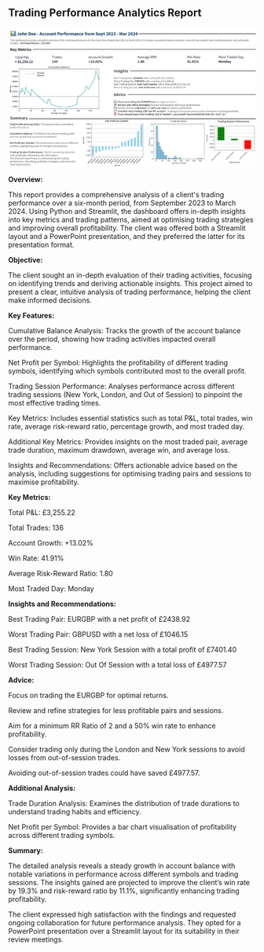 ## Trading Performance Analytics Report

![Analytics Report](assets/images/John-Doe-Performance-0923-0324-1.png)


**Overview:**

This report provides a comprehensive analysis of a client's trading performance over a six-month period, from September 2023 to March 2024. Using Python and Streamlit, the dashboard offers in-depth insights into key metrics and trading patterns, aimed at optimising trading strategies and improving overall profitability. The client was offered both a Streamlit layout and a PowerPoint presentation, and they preferred the latter for its presentation format.

**Objective:**

The client sought an in-depth evaluation of their trading activities, focusing on identifying trends and deriving actionable insights. This project aimed to present a clear, intuitive analysis of trading performance, helping the client make informed decisions.



**Key Features:**

Cumulative Balance Analysis: Tracks the growth of the account balance over the period, showing how trading activities impacted overall performance.

Net Profit per Symbol: Highlights the profitability of different trading symbols, identifying which symbols contributed most to the overall profit.

Trading Session Performance: Analyses performance across different trading sessions (New York, London, and Out of Session) to pinpoint the most effective trading times.

Key Metrics: Includes essential statistics such as total P&L, total trades, win rate, average risk-reward ratio, percentage growth, and most traded day.

Additional Key Metrics: Provides insights on the most traded pair, average trade duration, maximum drawdown, average win, and average loss.

Insights and Recommendations: Offers actionable advice based on the analysis, including suggestions for optimising trading pairs and sessions to maximise profitability.





**Key Metrics:**

Total P&L: £3,255.22

Total Trades: 136

Account Growth: +13.02%

Win Rate: 41.91%

Average Risk-Reward Ratio: 1.80

Most Traded Day: Monday




**Insights and Recommendations:**

Best Trading Pair: EURGBP with a net profit of £2438.92

Worst Trading Pair: GBPUSD with a net loss of £1046.15

Best Trading Session: New York Session with a total profit of £7401.40

Worst Trading Session: Out Of Session with a total loss of £4977.57





**Advice:**

Focus on trading the EURGBP for optimal returns.

Review and refine strategies for less profitable pairs and sessions.

Aim for a minimum RR Ratio of 2 and a 50% win rate to enhance profitability.

Consider trading only during the London and New York sessions to avoid losses from out-of-session trades.

Avoiding out-of-session trades could have saved £4977.57.



**Additional Analysis:**

Trade Duration Analysis: Examines the distribution of trade durations to understand trading habits and efficiency.

Net Profit per Symbol: Provides a bar chart visualisation of profitability across different trading symbols.





**Summary:**

The detailed analysis reveals a steady growth in account balance with notable variations in performance across different symbols and trading sessions. The insights gained are projected to improve the client’s win rate by 19.3% and risk-reward ratio by 11.1%, significantly enhancing trading profitability.


The client expressed high satisfaction with the findings and requested ongoing collaboration for future performance analysis. They opted for a PowerPoint presentation over a Streamlit layout for its suitability in their review meetings.

